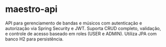 # maestro-api
API para gerenciamento de bandas e músicos com autenticação e autorização via Spring Security e JWT. Suporta CRUD completo, validação, e controle de acesso baseado em roles (USER e ADMIN). Utiliza JPA com banco H2 para persistência.
